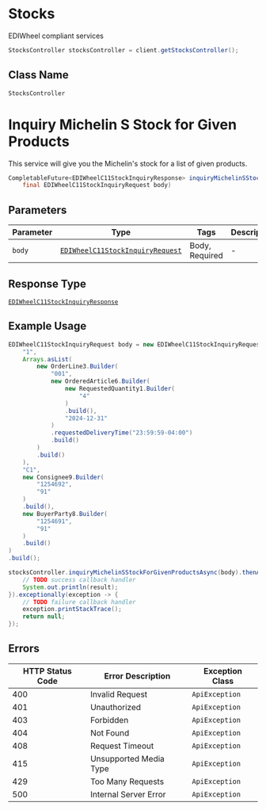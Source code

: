 # Stocks

EDIWheel compliant services

```java
StocksController stocksController = client.getStocksController();
```

## Class Name

`StocksController`


# Inquiry Michelin S Stock for Given Products

This service will give you the Michelin's stock for a list of given products.

```java
CompletableFuture<EDIWheelC11StockInquiryResponse> inquiryMichelinSStockForGivenProductsAsync(
    final EDIWheelC11StockInquiryRequest body)
```

## Parameters

| Parameter | Type | Tags | Description |
|  --- | --- | --- | --- |
| `body` | [`EDIWheelC11StockInquiryRequest`](../../doc/models/edi-wheel-c11-stock-inquiry-request.md) | Body, Required | - |

## Response Type

[`EDIWheelC11StockInquiryResponse`](../../doc/models/edi-wheel-c11-stock-inquiry-response.md)

## Example Usage

```java
EDIWheelC11StockInquiryRequest body = new EDIWheelC11StockInquiryRequest.Builder(
    "1",
    Arrays.asList(
        new OrderLine3.Builder(
            "001",
            new OrderedArticle6.Builder(
                new RequestedQuantity1.Builder(
                    "4"
                )
                .build(),
                "2024-12-31"
            )
            .requestedDeliveryTime("23:59:59-04:00")
            .build()
        )
        .build()
    ),
    "C1",
    new Consignee9.Builder(
        "1254692",
        "91"
    )
    .build(),
    new BuyerParty8.Builder(
        "1254691",
        "91"
    )
    .build()
)
.build();

stocksController.inquiryMichelinSStockForGivenProductsAsync(body).thenAccept(result -> {
    // TODO success callback handler
    System.out.println(result);
}).exceptionally(exception -> {
    // TODO failure callback handler
    exception.printStackTrace();
    return null;
});
```

## Errors

| HTTP Status Code | Error Description | Exception Class |
|  --- | --- | --- |
| 400 | Invalid Request | `ApiException` |
| 401 | Unauthorized | `ApiException` |
| 403 | Forbidden | `ApiException` |
| 404 | Not Found | `ApiException` |
| 408 | Request Timeout | `ApiException` |
| 415 | Unsupported Media Type | `ApiException` |
| 429 | Too Many Requests | `ApiException` |
| 500 | Internal Server Error | `ApiException` |

